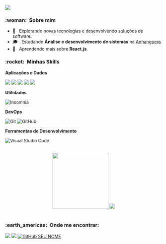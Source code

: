 ![](https://komarev.com/ghpvc/?username=Natanaelmar7&color=006bed)

<h3> :woman: &nbsp;Sobre mim </h3>

- 🤔 &nbsp; Explorando novas tecnologias e desenvolvendo soluções de software.
- 🎓 &nbsp; Estudando **Ánalise e desenvolvimento de sistemas** na <a href="https://www.anhanguera.com.br">Anhanguera</a>
- 🌱 &nbsp; Aprendendo mais sobre **React.js**.

<h3> :rocket: &nbsp;Minhas Skills </h3>

**Aplicações e Dados**


<div style="display: inline_block">
            
  <img src="https://img.shields.io/badge/HTML5-E34F26?style=for-the-badge&logo=html5&logoColor=white">
  
 <img src="https://img.shields.io/badge/CSS3-1572B6?style=for-the-badge&logo=css3&logoColor=white">
 
 <img src="https://img.shields.io/badge/JavaScript-F7DF1E?style=for-the-badge&logo=javascript&logoColor=black">
 
  <img src="https://img.shields.io/badge/Node.js-43853D?style=for-the-badge&logo=node.js&logoColor=white">

<img src="https://img.shields.io/badge/Python-E34F26?style=for-the-badge&logo=python&logoColor=white">
  </div>
  



**Utilidades**

  ![Insomnia](https://img.shields.io/badge/-Insomnia-333333?style=flat&logo=insomnia)
 

**DevOps**

  ![Git](https://img.shields.io/badge/-Git-333333?style=flat&logo=git)
  ![GitHub](https://img.shields.io/badge/-GitHub-333333?style=flat&logo=github)

**Ferramentas de Desenvolvimento**

  ![Visual Studio Code](https://img.shields.io/badge/-Visual%20Studio%20Code-333333?style=flat&logo=visual-studio-code&logoColor=007ACC)


<br>

<div style="display: inline_block" align="center">
<a href="https://github.com/VanessaSwerts">
  <img height="180em" src="https://github-readme-stats.vercel.app/api?username=Natanaelmar7&theme=dracula&show_icons=true" />
</a>
<img src="https://github-readme-stats.vercel.app/api/top-langs/?username=Natanaelmar7&theme=blue-green"/>
 </div>
 
<br/>

<h3> :earth_americas: &nbsp;Onde me encontrar: </h3> 

<a href="mailto:natanaelevangelistamartins@gmail.com"><img src="https://img.shields.io/badge/Gmail-D14836?style=for-the-badge&logo=gmail&logoColor=white"/></a>
<a href="https://www.linkedin.com/in/natanael-evangelista-martins-792777223/"><img src="https://img.shields.io/badge/LinkedIn-0077B5?style=for-the-badge&logo=linkedin&logoColor=white"/></a>
[![GitHub SEU NOME]( https://img.shields.io/github/followers/VanessaSwerts?label=follow&style=social)](LINK-DO-SEU-GITHUB)
